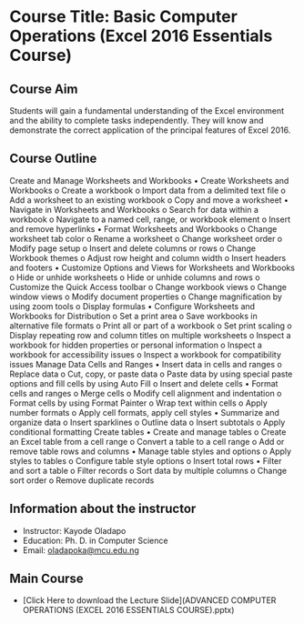 # Course Title: Basic Computer Operations (Excel 2016 Essentials Course) 

## Course Aim 
Students will gain a fundamental understanding of the Excel environment and the ability to complete tasks independently. They will know and demonstrate the correct application of the principal features of Excel 2016. 

## Course Outline 
Create and Manage Worksheets and Workbooks
• Create Worksheets and Workbooks
o Create a workbook
o Import data from a delimited text file
o Add a worksheet to an existing workbook
o Copy and move a worksheet
• Navigate in Worksheets and Workbooks
o Search for data within a workbook
o Navigate to a named cell, range, or workbook element
o Insert and remove hyperlinks
• Format Worksheets and Workbooks
o Change worksheet tab color
o Rename a worksheet
o Change worksheet order
o Modify page setup
o Insert and delete columns or rows
o Change Workbook themes
o Adjust row height and column width
o Insert headers and footers
• Customize Options and Views for Worksheets and Workbooks
o Hide or unhide worksheets
o Hide or unhide columns and rows
o Customize the Quick Access toolbar
o Change workbook views
o Change window views
o Modify document properties
o Change magnification by using zoom tools
o Display formulas
• Configure Worksheets and Workbooks for Distribution
o Set a print area
o Save workbooks in alternative file formats
o Print all or part of a workbook
o Set print scaling
o Display repeating row and column titles on multiple worksheets
o Inspect a workbook for hidden properties or personal information
o Inspect a workbook for accessibility issues
o Inspect a workbook for compatibility issues
Manage Data Cells and Ranges
• Insert data in cells and ranges
o Replace data
o Cut, copy, or paste data
o Paste data by using special paste options and fill cells by using Auto Fill
o Insert and delete cells
• Format cells and ranges
o Merge cells
o Modify cell alignment and indentation
o Format cells by using Format Painter
o Wrap text within cells
o Apply number formats
o Apply cell formats, apply cell styles
• Summarize and organize data
o Insert sparklines
o Outline data
o Insert subtotals
o Apply conditional formatting
Create tables
• Create and manage tables
o Create an Excel table from a cell range
o Convert a table to a cell range
o Add or remove table rows and columns
• Manage table styles and options
o Apply styles to tables
o Configure table style options
o Insert total rows
• Filter and sort a table
o Filter records
o Sort data by multiple columns
o Change sort order
o Remove duplicate records

## Information about the instructor
*	Instructor: Kayode Oladapo
*	Education: Ph. D. in Computer Science
*	Email: oladapoka@mcu.edu.ng

## Main Course 
* [Click Here to download the Lecture Slide](ADVANCED COMPUTER OPERATIONS (EXCEL 2016 ESSENTIALS COURSE).pptx)
